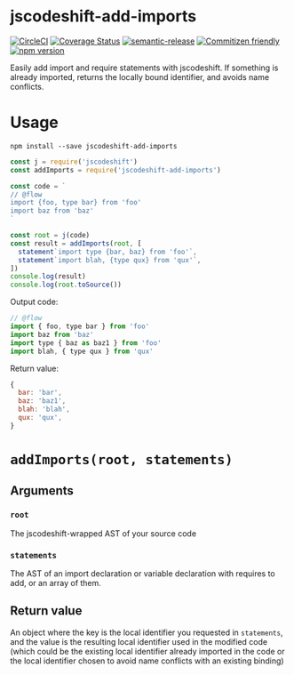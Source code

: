 # jscodeshift-add-imports

[![CircleCI](https://circleci.com/gh/codemodsquad/jscodeshift-add-imports.svg?style=svg)](https://circleci.com/gh/codemodsquad/jscodeshift-add-imports)
[![Coverage Status](https://codecov.io/gh/codemodsquad/jscodeshift-add-imports/branch/master/graph/badge.svg)](https://codecov.io/gh/codemodsquad/jscodeshift-add-imports)
[![semantic-release](https://img.shields.io/badge/%20%20%F0%9F%93%A6%F0%9F%9A%80-semantic--release-e10079.svg)](https://github.com/semantic-release/semantic-release)
[![Commitizen friendly](https://img.shields.io/badge/commitizen-friendly-brightgreen.svg)](http://commitizen.github.io/cz-cli/)
[![npm version](https://badge.fury.io/js/jscodeshift-add-imports.svg)](https://badge.fury.io/js/jscodeshift-add-imports)

Easily add import and require statements with jscodeshift. If something is already
imported, returns the locally bound identifier, and avoids name conflicts.

# Usage

```
npm install --save jscodeshift-add-imports
```

```js
const j = require('jscodeshift')
const addImports = require('jscodeshift-add-imports')

const code = `
// @flow
import {foo, type bar} from 'foo'
import baz from 'baz'
`

const root = j(code)
const result = addImports(root, [
  statement`import type {bar, baz} from 'foo'`,
  statement`import blah, {type qux} from 'qux'`,
])
console.log(result)
console.log(root.toSource())
```

Output code:

```js
// @flow
import { foo, type bar } from 'foo'
import baz from 'baz'
import type { baz as baz1 } from 'foo'
import blah, { type qux } from 'qux'
```

Return value:

```js
{
  bar: 'bar',
  baz: 'baz1',
  blah: 'blah',
  qux: 'qux',
}
```

# `addImports(root, statements)`

## Arguments

### `root`

The jscodeshift-wrapped AST of your source code

### `statements`

The AST of an import declaration or variable declaration with requires to add,
or an array of them.

## Return value

An object where the key is the local identifier you requested in `statements`,
and the value is the resulting local identifier used in the modified
code (which could be the existing local identifier already imported in the code or
the local identifier chosen to avoid name conflicts with an existing binding)
